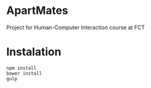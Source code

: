 # ApartMates
Project for Human-Computer Interaction course at FCT

# Instalation

````
npm install
bower install
gulp
````